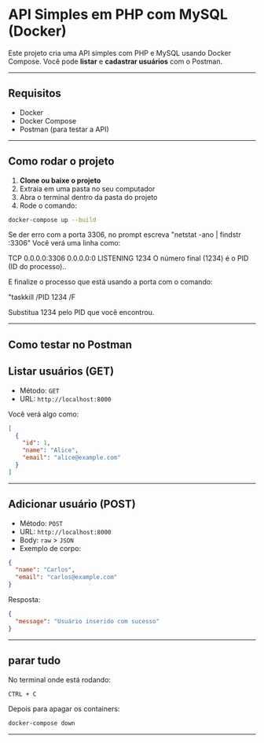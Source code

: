 # API Simples em PHP com MySQL (Docker)

Este projeto cria uma API simples com PHP e MySQL usando Docker Compose. Você pode **listar** e **cadastrar usuários** com o Postman.

---

## Requisitos

- Docker
- Docker Compose
- Postman (para testar a API)

---

## Como rodar o projeto

1. **Clone ou baixe o projeto**
2. Extraia em uma pasta no seu computador
3. Abra o terminal dentro da pasta do projeto
4. Rode o comando:

```bash
docker-compose up --build
```

Se der erro com a porta 3306, no prompt escreva "netstat -ano | findstr :3306" Você verá uma linha como:

  TCP    0.0.0.0:3306     0.0.0.0:0      LISTENING       1234
O número final (1234) é o PID (ID do processo)..

E finalize o processo que está usando a porta com o comando:

"taskkill /PID 1234 /F

Substitua 1234 pelo PID que você encontrou.


---

## Como testar no Postman

## Listar usuários (GET)

- Método: `GET`
- URL: `http://localhost:8000`

Você verá algo como:

```json
[
  {
    "id": 1,
    "name": "Alice",
    "email": "alice@example.com"
  }
]
```

---

## Adicionar usuário (POST)

- Método: `POST`
- URL: `http://localhost:8000`
- Body: `raw` > `JSON`  
- Exemplo de corpo:

```json
{
  "name": "Carlos",
  "email": "carlos@example.com"
}
```

Resposta:

```json
{
  "message": "Usuário inserido com sucesso"
}
```

---

## parar tudo

No terminal onde está rodando:

```bash
CTRL + C
```

Depois para apagar os containers:

```bash
docker-compose down
```

---
